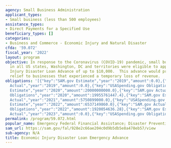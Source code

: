 ```yaml
---
agency: Small Business Administration
applicant_types:
- Small business (less than 500 employees)
assistance_types:
- Direct Payments for a Specified Use
beneficiary_types: []
categories:
- Business and Commerce - Economic Injury and Natural Disaster
cfda: '59.072'
fiscal_year: '2022'
layout: program
objective: In response to the Coronavirus (COVID-19) pandemic, small business owners
  in all US states, Washington, DC and territories were eligible to apply for an Economic
  Injury Disaster Loan Advance of up to $10,000.  This advance would provide economic
  relief to businesses that experienced a temporary loss of revenue.
obligations: '[{"key":"SAM.gov Estimate","year":"2019","amount":0.0},{"key":"SAM.gov
  Actual","year":"2019","amount":0.0},{"key":"USASpending.gov Obligations","year":"2019","amount":0.0},{"key":"SAM.gov
  Estimate","year":"2020","amount":20000000000.0},{"key":"SAM.gov Actual","year":"2020","amount":19957315447.4},{"key":"USASpending.gov
  Obligations","year":"2020","amount":19955761447.4},{"key":"SAM.gov Estimate","year":"2021","amount":34980000000.0},{"key":"SAM.gov
  Actual","year":"2021","amount":5750899000.0},{"key":"USASpending.gov Obligations","year":"2021","amount":5735235279.83},{"key":"SAM.gov
  Estimate","year":"2022","amount":6537149860.0},{"key":"SAM.gov Actual","year":"2022","amount":1925993361.0},{"key":"USASpending.gov
  Obligations","year":"2022","amount":1920054636.28},{"key":"SAM.gov Estimate","year":"2023","amount":14492.0},{"key":"SAM.gov
  Actual","year":"2023","amount":0.0},{"key":"USASpending.gov Obligations","year":"2023","amount":-1060230.85}]'
permalink: /program/59.072.html
popular_name: Emergency Federal Financial Assistance; Disaster Prevention and Relief
sam_url: https://sam.gov/fal/928e2c66ae204c0d9b5db5e8a478eb57/view
sub-agency: N/A
title: Economic Injury Disaster Loan Emergency Advance
---
```

